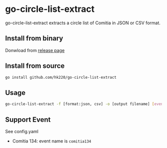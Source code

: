 # go-circle-list-extract

go-circle-list-extract extracts a circle list of Comitia in JSON or CSV format.

## Install from binary

Donwload from [release page](https://github.com/hk220/go-circle-list-extract/releases.)

## Install from source

```bash
go install github.com/hk220/go-circle-list-extract
```

## Usage

```bash
go-circle-list-extract -f [format:json, csv] -o [output filename] [eventname]
```

## Support Event

See config.yaml

- Comitia 134: event name is `comitia134`
